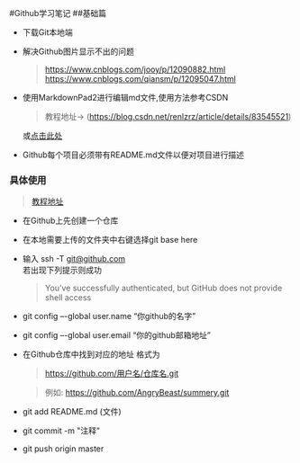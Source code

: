 #Github学习笔记
##基础篇
* 下载Git本地端
* 解决Github图片显示不出的问题
  > https://www.cnblogs.com/jooy/p/12090882.html
  > https://www.cnblogs.com/qiansm/p/12095047.html

* 使用MarkdownPad2进行编辑md文件,使用方法参考CSDN
   > 教程地址-> (https://blog.csdn.net/renlzrz/article/details/83545521)
   
   或[点击此处](https://blog.csdn.net/renlzrz/article/details/83545521)

* Github每个项目必须带有README.md文件以便对项目进行描述
### 具体使用
> [教程地址](https://blog.csdn.net/ouyang______/article/details/102736101?ops_request_misc=%7B%22request_id%22%3A%22158304591419724839225978%22%2C%22scm%22%3A%2220140713.130056874..%22%7D&request_id=158304591419724839225978&biz_id=0&utm_source=distribute.pc_search_result.none-task)

* 在Github上先创建一个仓库
* 在本地需要上传的文件夹中右键选择git base here
* 输入 ssh -T git@github.com  
  若出现下列提示则成功
  >You’ve successfully authenticated, but GitHub does not provide shell access
  
* git config –-global user.name “你github的名字”
* git config –-global user.email “你的github邮箱地址” 
* 在Github仓库中找到对应的地址  格式为
	>https://github.com/用户名/仓库名.git
	
	>例如: https://github.com/AngryBeast/summery.git

* git add README.md (文件)
* git commit -m "注释"
* git push origin master
